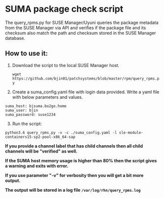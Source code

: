 # SUMA package check script

The query_rpms.py for SUSE Manager/Uyuni queries the package metadata from the SUSE Manager via API and verifies if the package file and its checksum also match the path and checksum stored in the SUSE Manager database.

## How to use it:

1. Download the script to the local SUSE Manager host.

    ```wget https://github.com/bjin01/patchsystems/blob/master/rpm/query_rpms.py```

2. Create a suma_config.yaml file with login data provided.
Write a yaml file with below parameters and values.
```
suma_host: bjsuma.bo2go.home
suma_user: bjin
suma_password: suse1234
```

3. Run the script:
```
python3.6 query_rpms.py -v -c ./suma_config.yaml -l sle-module-containers15-sp2-pool-x86_64-sap
```
__If you provide a channel label that has child channels then all child channels will be "verified" as well.__

__If the SUMA host memory usage is higher than 80% then the script gives a  warning and exits with error.__

__If you use parameter "-v" for verbosity then you will get a bit more output.__

__The output will be stored in a log file ```/var/log/rhn/query_rpms.log```__

